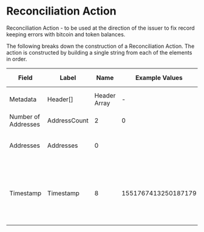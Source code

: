 
# Reconciliation Action

Reconciliation Action -  to be used at the direction of the issuer to fix record keeping errors with bitcoin and token balances.

The following breaks down the construction of a Reconciliation Action. The action is constructed by building a single string from each of the elements in order.

| Field    | Label    | Name         | Example Values | Comments | Data Type          | Restrictions |
|----------|----------|--------------|----------------|----------|--------------------|--------------|
| Metadata | Header[] | Header Array | -              | -        | Common header data | Header       |
| Number of Addresses | AddressCount | 2 | 0 | 0 - 65,535 | uint16 |  |
| Addresses | Addresses | 0 |  | Addresses holding tokens to be reconciled. | Address[] |  |
| Timestamp | Timestamp | 8 | 1551767413250187179 | Timestamp in nanoseconds of when the smart contract created the action. | timestamp | Cannot be changed by issuer, operator. Smart contract controls. |



<!--
<table class="waffle">
    <tr style='height:19px;'>
        <th style="width:6%" class="s0">Field</th>
        <th style="width:9%" class="s1">Label</th>
        <th style="width:9%" class="s1">Name</th>
        <th style="width:2%" class="s1">Bytes</th>
        <th style="width:29%" class="s1">Example Values</th>
        <th style="width:26%" class="s1">Comments</th>
        <th style="width:5%" class="s1">Data Type</th>
        <th style="width:14%" class="s2">Amendment Restrictions</th>
    </tr>
    <tr>
        <td class="s5" rowspan="100">Metadata (OP_RETURN Payload)</td>
        <td class="e6">Header[]</td>
        <td class="e6">Header Array</td>
        <td class="e6">-</td>
        <td class="e6">-</td>
        <td class="e6">Common header data for all actions</td>
        <td class="e6">Header</td>
        <td class="e7"></td>
    </tr>

    <tr>
        <td class="e10">Number of Addresses</td>
        <td class="e10">AddressCount</td>
        <td class="e10">2</td>
        <td class="e10" style="word-break:break-all">0</td>
        <td class="e10">0 - 65,535</td>
        <td class="e10">uint16</td>
        <td class="e11"></td>
    </tr>

    <tr>
        <td class="e10">Addresses</td>
        <td class="e10">Addresses</td>
        <td class="e10">0</td>
        <td class="e10" style="word-break:break-all"></td>
        <td class="e10">Addresses holding tokens to be reconciled.</td>
        <td class="e10">Address[]</td>
        <td class="e11"></td>
    </tr>

    <tr>
        <td class="e10">Timestamp</td>
        <td class="e10">Timestamp</td>
        <td class="e10">8</td>
        <td class="e10" style="word-break:break-all">1551767413250187179</td>
        <td class="e10">Timestamp in nanoseconds of when the smart contract created the action.</td>
        <td class="e10">timestamp</td>
        <td class="e11">Cannot be changed by issuer, operator. Smart contract controls.</td>
    </tr>

</table>
!-->